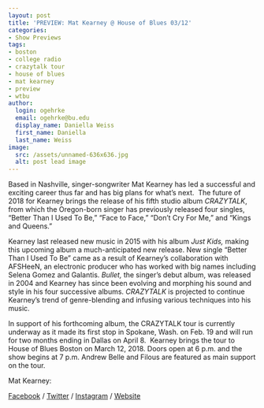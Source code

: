 ```yaml
---
layout: post
title: 'PREVIEW: Mat Kearney @ House of Blues 03/12'
categories:
- Show Previews
tags:
- boston
- college radio
- crazytalk tour
- house of blues
- mat kearney
- preview
- wtbu
author:
  login: ogehrke
  email: ogehrke@bu.edu
  display_name: Daniella Weiss
  first_name: Daniella
  last_name: Weiss
image:
  src: /assets/unnamed-636x636.jpg
  alt: post lead image
---
```

Based in Nashville, singer-songwriter Mat Kearney has led a successful and exciting career thus far and has big plans for what’s next.  The future of 2018 for Kearney brings the release of his fifth studio album _CRAZYTALK_, from which the Oregon-born singer has previously released four singles, “Better Than I Used To Be,” “Face to Face,” “Don’t Cry For Me,” and “Kings and Queens.”

Kearney last released new music in 2015 with his album _Just Kids,_ making this upcoming album a much-anticipated new release. New single “Better Than I Used To Be” came as a result of Kearney’s collaboration with AFSHeeN, an electronic producer who has worked with big names including Selena Gomez and Galantis. _Bullet,_ the singer’s debut album, was released in 2004 and Kearney has since been evolving and morphing his sound and style in his four successive albums. _CRAZYTALK_ is projected to continue Kearney’s trend of genre-blending and infusing various techniques into his music.

In support of his forthcoming album, the CRAZYTALK tour is currently underway as it made its first stop in Spokane, Wash. on Feb. 19 and will run for two months ending in Dallas on April 8.  Kearney brings the tour to House of Blues Boston on March 12, 2018. Doors open at 6 p.m. and the show begins at 7 p.m. Andrew Belle and Filous are featured as main support on the tour.

Mat Kearney:

[Facebook](https://www.facebook.com/matkearney/) / [Twitter](https://twitter.com/matkearney) / [Instagram](https://www.instagram.com/matkearney/) / [Website](https://matkearney.com/)